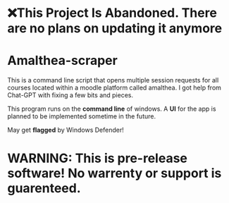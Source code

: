 # **❌This Project Is Abandoned. There are no plans on updating it anymore**




# Amalthea-scraper
This is a command line script that opens multiple session requests for all courses located within a moodle platform called amalthea. I got help from Chat-GPT with fixing a few bits and pieces.


This program runs on the **command line** of windows. A **UI** for the app is planned to be implemented sometime in the future.

May get **flagged** by Windows Defender!

# WARNING: This is pre-release software! No warrenty or support is guarenteed.



